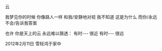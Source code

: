 云

我梦见你的时候
你像路人一样
和我/安静地对视
我不知道
这是为什么
而你/永远
不会/告诉我答案

也许
你是天上的云
永远难以猜透：
有时---
       很近 
有时---
       很远

2012年2月11日
  雪轻鸿于家中
